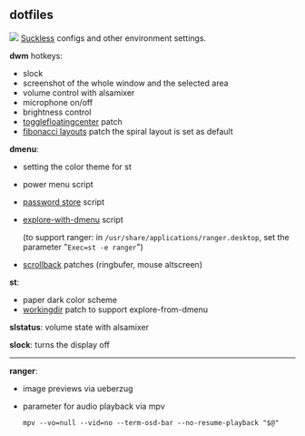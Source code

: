 
## dotfiles
![](https://gcdnb.pbrd.co/images/5mXoSbvCPIkK.png?o=1)
[Suckless](https://suckless.org/) configs and other environment settings.

**dwm** hotkeys:

 - slock
 - screenshot of the whole window and the selected area
 - volume control with alsamixer
 - microphone on/off 
 - brightness control
 - [togglefloatingcenter](https://dwm.suckless.org/patches/togglefloatingcenter/) patch
 - [fibonacci layouts](https://dwm.suckless.org/patches/fibonacci/) patch
the spiral layout is set as default

**dmenu**: 
- setting the color theme for st
- power menu script
- [password store](https://git.zx2c4.com/password-store/tree/contrib/dmenu) script
- [explore-with-dmenu](https://github.com/langenhagen/explore-with-dmenu) script

  (to support ranger: in `/usr/share/applications/ranger.desktop`, set the parameter "`Exec=st -e ranger`")
- [scrollback](https://st.suckless.org/patches/scrollback/) patches (ringbufer, mouse altscreen)

**st**: 
- paper dark color scheme
- [workingdir](https://st.suckless.org/patches/workingdir/) patch to support explore-from-dmenu

**slstatus**: volume state with alsamixer

**slock**:
turns the display off

---
**ranger**: 
- image previews via ueberzug
- parameter for audio playback via mpv

  `mpv --vo=null --vid=no --term-osd-bar --no-resume-playback "$@"`

